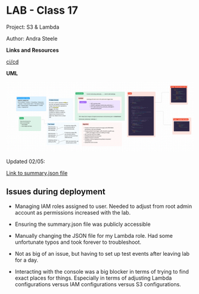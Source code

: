 # LAB - Class 17

Project: S3 & Lambda

Author: Andra Steele

**Links and Resources**

[ci/cd](https://github.com/asteele1493/image-lambda/actions)

**UML**

![Working whiteboard](./lab-17-final.png)

Updated 02/05:

[Link to summary.json file](https://cf-steele-image-bucket.s3.us-west-2.amazonaws.com/summary.json)

## Issues during deployment

- Managing IAM roles assigned to user. Needed to adjust from root admin account as permissions increased with the lab.

- Ensuring the summary.json file was publicly accessible

- Manually changing the JSON file for my Lambda role. Had some unfortunate typos and took forever to troubleshoot.

- Not as big of an issue, but having to set up test events after leaving lab for a day.

- Interacting with the console was a big blocker in terms of trying to find exact places for things. Especially in terms of adjusting Lambda configurations versus IAM configurations versus S3 configurations.